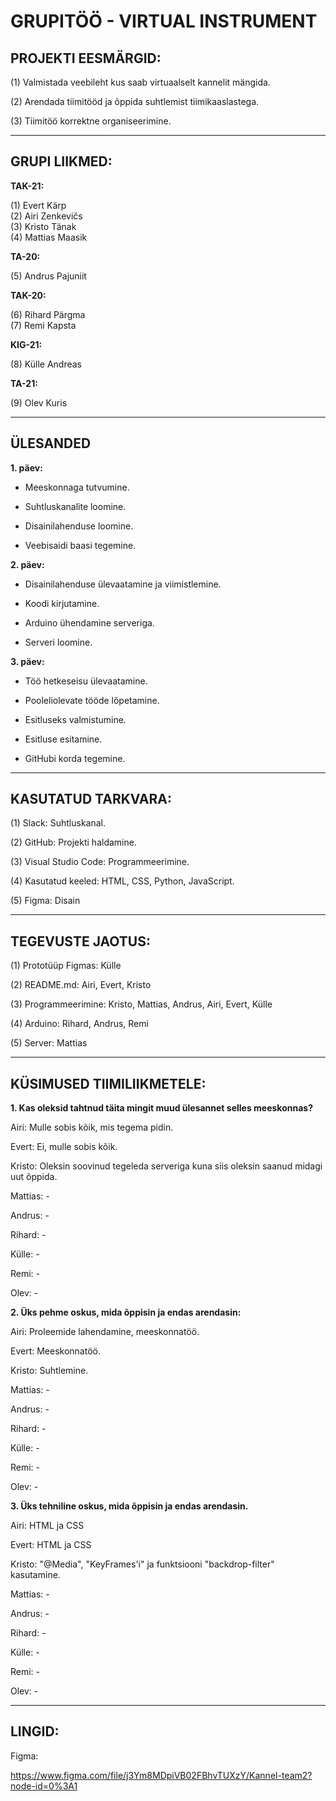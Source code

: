 # GRUPITÖÖ - VIRTUAL INSTRUMENT

## PROJEKTI EESMÄRGID:
(1) Valmistada veebileht kus saab virtuaalselt kannelit mängida.

(2) Arendada tiimitööd ja õppida suhtlemist tiimikaaslastega.

(3) Tiimitöö korrektne organiseerimine.

----------------------------------------------------------------------------------------------------------------------------------------------------------

## GRUPI LIIKMED:
**TAK-21:**

(1) Evert Kärp          
(2) Airi Zenkevičs      
(3) Kristo Tänak        
(4) Mattias Maasik

**TA-20:**

(5) Andrus Pajuniit

**TAK-20:**

(6) Rihard Pärgma   
(7) Remi Kapsta

**KIG-21:**

(8) Külle Andreas

**TA-21:**

(9) Olev Kuris

----------------------------------------------------------------------------------------------------------------------------------------------------------

## ÜLESANDED
**1. päev:**

* Meeskonnaga tutvumine.

* Suhtluskanalite loomine.

* Disainilahenduse loomine.

* Veebisaidi baasi tegemine.


**2. päev:**

* Disainilahenduse ülevaatamine ja viimistlemine.

* Koodi kirjutamine.

* Arduino ühendamine serveriga.

* Serveri loomine.


**3. päev:**
* Töö hetkeseisu ülevaatamine.

* Pooleliolevate tööde lõpetamine.

* Esitluseks valmistumine.

* Esitluse esitamine.

* GitHubi korda tegemine.


----------------------------------------------------------------------------------------------------------------------------------------------------------

## KASUTATUD TARKVARA:

(1) Slack:                  Suhtluskanal.

(2) GitHub:                 Projekti haldamine.

(3) Visual Studio Code:     Programmeerimine.

(4) Kasutatud keeled:       HTML, CSS, Python, JavaScript.

(5) Figma:                  Disain

----------------------------------------------------------------------------------------------------------------------------------------------------------

## TEGEVUSTE JAOTUS:

(1) Prototüüp Figmas:       Külle

(2) README.md:              Airi, Evert, Kristo

(3) Programmeerimine:       Kristo, Mattias, Andrus, Airi, Evert, Külle

(4) Arduino:                Rihard, Andrus, Remi

(5) Server:                 Mattias

----------------------------------------------------------------------------------------------------------------------------------------------------------

## KÜSIMUSED TIIMILIIKMETELE: 
**1. Kas oleksid tahtnud täita mingit muud ülesannet selles meeskonnas?**

Airi:                       Mulle sobis kõik, mis tegema pidin.

Evert:                      Ei, mulle sobis kõik.

Kristo:                     Oleksin soovinud tegeleda serveriga kuna siis oleksin saanud midagi uut õppida.

Mattias:                    - 

Andrus:                     -

Rihard:                     -

Külle:                      - 

Remi:                       -

Olev:                       -
  
**2. Üks pehme oskus, mida õppisin ja endas arendasin:**

Airi:                       Proleemide lahendamine, meeskonnatöö. 

Evert:                      Meeskonnatöö. 

Kristo:                     Suhtlemine.

Mattias:                    - 

Andrus:                     -

Rihard:                     -

Külle:                      - 

Remi:                       -

Olev:                       -
  
**3. Üks tehniline oskus, mida õppisin ja endas arendasin.**

Airi:                       HTML ja CSS

Evert:                      HTML ja CSS

Kristo:                     "@Media", "KeyFrames'i" ja funktsiooni "backdrop-filter" kasutamine.

Mattias:                    - 

Andrus:                     -

Rihard:                     -

Külle:                      - 

Remi:                       -

Olev:                       -

----------------------------------------------------------------------------------------------------------------------------------------------------------

## LINGID: 

Figma:

https://www.figma.com/file/j3Ym8MDpiVB02FBhvTUXzY/Kannel-team2?node-id=0%3A1
